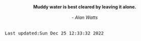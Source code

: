
<div align="center"><b><span>Muddy water is best cleared by leaving it alone.</span></b><br><br><i> - Alan Watts</i></div>
<br><br><kbd>Last updated:Sun Dec 25 12:33:32 2022</kbd>